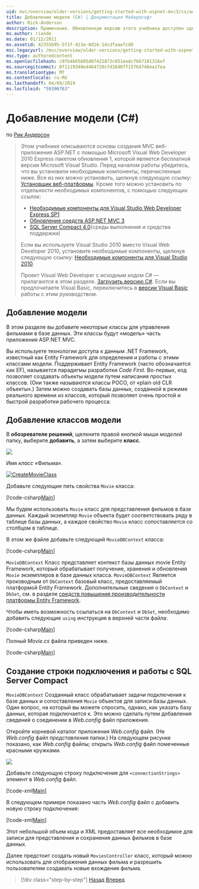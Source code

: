 ```yaml
---
uid: mvc/overview/older-versions/getting-started-with-aspnet-mvc3/cs/adding-a-model
title: Добавление модели (C#) | Документация Майкрософт
author: Rick-Anderson
description: Примечание. Обновленную версию этого учебника доступен здесь, использующий ASP.NET MVC 5 и Visual Studio 2013. Это более безопасное и гораздо проще выполнить и демонстрационных версий...
ms.author: riande
ms.date: 01/12/2011
ms.assetid: 42355b95-5f1f-413e-8d16-14cdfaaefcd8
msc.legacyurl: /mvc/overview/older-versions/getting-started-with-aspnet-mvc3/cs/adding-a-model
msc.type: authoredcontent
ms.openlocfilehash: c9fb4b65605d07421872c051eedcf667101316ef
ms.sourcegitcommit: 0f1119340e4464720cfd16d0ff15764746ea1fea
ms.translationtype: MT
ms.contentlocale: ru-RU
ms.lasthandoff: 04/09/2019
ms.locfileid: "59396763"
---
```

# <a name="adding-a-model-c"></a>Добавление модели (C#)

по [Рик Андерсон]((https://twitter.com/RickAndMSFT))

> Этом учебнике описываются основы создания MVC веб-приложения ASP.NET с помощью Microsoft Visual Web Developer 2010 Express пакетом обновления 1, которой является бесплатной версии Microsoft Visual Studio. Перед началом работы убедитесь, что вы установили необходимые компоненты, перечисленные ниже. Все из них можно установить, щелкнув следующую ссылку: [Установщик веб-платформы](https://www.microsoft.com/web/gallery/install.aspx?appid=VWD2010SP1Pack). Кроме того можно установить по отдельности необходимых компонентов, с помощью следующих ссылок:
> 
> - [Необходимые компоненты для Visual Studio Web Developer Express SP1](https://www.microsoft.com/web/gallery/install.aspx?appid=VWD2010SP1Pack)
> - [Обновление средств ASP.NET MVC 3](https://www.microsoft.com/web/gallery/install.aspx?appsxml=&amp;appid=MVC3)
> - [SQL Server Compact 4.0](https://www.microsoft.com/web/gallery/install.aspx?appid=SQLCE;SQLCEVSTools_4_0)(среды выполнения и средства поддержки)
> 
> Если вы используете Visual Studio 2010 вместо Visual Web Developer 2010, установите необходимые компоненты, щелкнув следующую ссылку: [Необходимые компоненты для Visual Studio 2010](https://www.microsoft.com/web/gallery/install.aspx?appsxml=&amp;appid=VS2010SP1Pack).
> 
> Проект Visual Web Developer с исходным кодом C# — прилагаются в этом разделе. [Загрузить версию C#](https://code.msdn.microsoft.com/Introduction-to-MVC-3-10d1b098). Если вы предпочитаете Visual Basic, переключитесь в [версии Visual Basic](../vb/adding-a-model.md) работы с этим руководством.


## <a name="adding-a-model"></a>Добавление модели

В этом разделе вы добавите некоторые классы для управления фильмами в базе данных. Эти классы будут «модель» часть приложения ASP.NET MVC.

Вы используете технологии доступа к данным .NET Framework, известный как Entity Framework для определения и работы с этими классами модели. Поддерживает Entity Framework (часто обозначается как EF), называется парадигмы разработки *Code First*. Во-первых, код позволяет создавать объекты модели путем написания простых классов. (Они также называются классы POCO, от «plain old CLR объекты».) Затем можно создавать базы данных, созданной в режиме реального времени из классов, который позволяет очень простой и быстрой разработки рабочего процесса.

## <a name="adding-model-classes"></a>Добавление классов модели

В **обозревателе решений**, щелкните правой кнопкой мыши *моделей* папку, выберите **добавить**, а затем выберите **класс**.

![](adding-a-model/_static/image1.png)

Имя *класс* «Фильма».

[![CreateMovieClass](adding-a-model/_static/image3.png)](adding-a-model/_static/image2.png)

Добавьте следующие пять свойства `Movie` класса:

[!code-csharp[Main](adding-a-model/samples/sample1.cs)]

Мы будем использовать `Movie` класс для представления фильмов в базе данных. Каждый экземпляр `Movie` объекта будет соответствовать ряду в таблице базы данных, а каждое свойство `Movie` класс сопоставляется со столбцом в таблице.

В этом же файле добавьте следующий `MovieDBContext` класса:

[!code-csharp[Main](adding-a-model/samples/sample2.cs)]

`MovieDBContext` Класс представляет контекст базы данных movie Entity Framework, который обрабатывает получение, хранения и обновления `Movie` экземпляров в базе данных класса. `MovieDBContext` Является производным от `DbContext` базовый класс, предоставляемый платформой Entity Framework. Дополнительные сведения о `DbContext` и `DbSet`, см. в разделе [средств повышения производительности платформы Entity Framework](https://blogs.msdn.com/b/efdesign/archive/2010/06/21/productivity-improvements-for-the-entity-framework.aspx?wa=wsignin1.0).

Чтобы иметь возможность ссылаться на `DbContext` и `DbSet`, необходимо добавить следующие `using` инструкция в верхней части файла:

[!code-csharp[Main](adding-a-model/samples/sample3.cs)]

Полный *Movie.cs* файла приведен ниже.

[!code-csharp[Main](adding-a-model/samples/sample4.cs)]

## <a name="creating-a-connection-string-and-working-with-sql-server-compact"></a>Создание строки подключения и работы с SQL Server Compact

`MovieDBContext` Созданный класс обрабатывает задачи подключения к базе данных и сопоставления `Movie` объектов для записи базы данных. Один вопрос, на который вы можете спросить, однако, как указать базу данных, которая подключается к. Это можно сделать путем добавления сведений о соединении в *Web.config* файл приложения.

Откройте корневой каталог приложения *Web.config* файл. (Не *Web.config* файл *представления* папки.) На следующем рисунке показано, как *Web.config* файлы; открыть *Web.config* файл помеченные красными кружками.

![](adding-a-model/_static/image4.png)

Добавьте следующую строку подключения для `<connectionStrings>` элемент в *Web.config* файл.

[!code-xml[Main](adding-a-model/samples/sample5.xml)]

В следующем примере показано часть *Web.config* файл с добавить новую строку подключения:

[!code-xml[Main](adding-a-model/samples/sample6.xml)]

Этот небольшой объем кода и XML предоставляет все необходимое для записи для представления и сохранения данных фильмов в базе данных.

Далее предстоит создать новый `MoviesController` класс, который можно использовать для отображения данных фильма и разрешить пользователям создавать новые вхождения фильма.

> [!div class="step-by-step"]
> [Назад](adding-a-view.md)
> [Вперед](accessing-your-models-data-from-a-controller.md)
